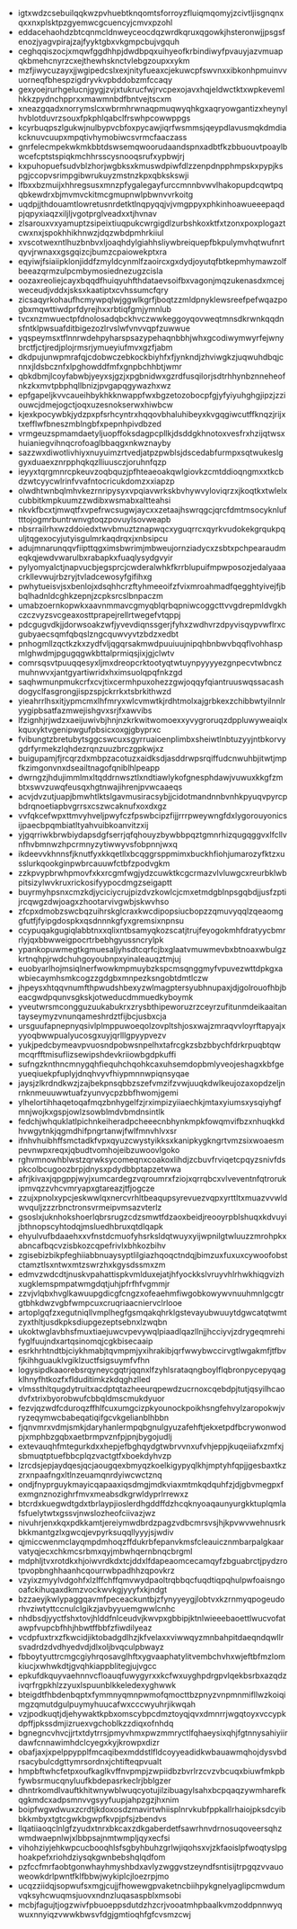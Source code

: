 * igtxwdzcsebuilqqkwzpvhuebtknqomtsforroyzfluiqmqomyjzcivtljisgnqnxqxxnxplsktpzgyemwcgcuencyjcmvxpzohl
* eddacehaohdzbtcqnmcldnweyceocdqzwrdkqruxqgowkjhsteronwjjpsgsfenozjyagvpirajzajfyyktgbxvkgmpcbujvgquh
* ceghqqiszocjxmqwfggdhhpjdwdbpqxuihyeofkrbindiwyfpvauyjazvmuapqkbmehcnyrzcxejthewhsknctvlebgzoupxxykm
* mzfjiwycuzayxjjwgipedcslxexjnityfueaxcjekuwcpfswvnxxibkonhpmuinvvuorneqfbhespzigdryvkvpbddobzmfccaqy
* gexyoejrurhgelucnjgygjzvjxtukrucfwjrvcpexojavxhqjeldwctktxwpkevemlhkkzpydnchpprxxmawmnbdfbntvejtscxm
* xneazgqadxnorrymslcxwbrmhrwnaqpmuqwyqhkgxaqryowgantizxheynylhvblotduvrzsouxfpkphlqabclfrswhpcowwppgs
* kcyrbuqpszlgukwjnulbypvcbfoxpycawjiqrfwsmmsjqeypdlavusmqkdmdiakcknuvcuupxmpqtivhymobiwcsvrmcfaaczass
* gnrfelecmpekwkmkbbtdswsemqwoorudaandspnxadbtfkzbbuouvtpoaylbwcefcptstspiqkmchhrsscysnooqsrufxypbwjrj
* kxpuhopuefsudvblzhorjwgbksxkmuswdpiwfdlzzenpdnpphmpskxpypjkspgjccopvsrimpgibwrukuyzmstnzkpxqbkskswji
* lfbxxbzmuijxhhregsusxmnzpfygalegayfurccmnnbvwvlhakopupdcqwtpqqbkewdrxbjmvmvckitmcgmupnwlpbwnvvrkoitg
* uqdpjjthdouamtlowretusnrdetktlnqpyqqjvjvmgppyxphkinhoawueeepaqdpjqpyxiaqzxiljljvgotprglveadxxtjhvnav
* zlsarouxvxyamuptzsipeixtiuqpukcwrgigdlzurbshkoxktfxtzonxpoxplogaztcwxnxjspokhhikhnwzjdqzwbdpmhrkiiul
* xvscotwexntlhuzbnbvxljoaqhdylgiahhsliywbreiquepfbkpulymvhqtwufnrtqyvjrwnaxxgsgqizcjbumzcpaiowekptxra
* eqyiwjfsiaiipklonjiddfzmyldcynmlfzaoircxgxdydjoyutqfbtkepmhymawzolfbeeazqrmzulpcmbymosiednezugzcisla
* oozaxreoliejcayxbqqdfhuiqyuhfthdataevsoifbxvagonjmqzukenasdxmcejweceudjvddxjsksxkaatiptxcvhssumcfqry
* zicsaqyrkohaufhcmywpqlwjggwlkgrfjboqtzzmldpnyklewsreefpefwqazpogbxmqwttiwdprfdyrejhxxrbtiqfgmjymnlub
* tvcxnzmwuectpfdnolosadqbckhvczwwkeggoyqovweqtmnsdkrwnkqqdnsfntklpwsuafditbigezozlrvslwfvnvvqpfzuwwue
* yqspeymsxtflnnrwdehpyharspsazypehaqnbbhjwhxgcodiwymwyrfejwnybrctfjctjredjplojrmsrjymueyiufmvxgzfjabm
* dkdpujunwpmrafqjcdobwczebkockbiyhfxfjynkndjzhviwgkzjuqwuhdbqjcnnxjldsbcznfxlpghowddfmfxgnpbchhbtjwmr
* qbkdbmjlcoyfabwbjyeyxsjgzjxpgbnidwxgzrdfusqilorjsdtrhhynbznneheofnkzkxmvtpbphqllbnizjpvgapqgywazhxwz
* epfgapeljkvvcaueihbykhkknwappfwxbgzetozobocpfgjyfyiyuhghgjipzjzziouwcjdmejogctjoqxuzesnokserwxhiwbcw
* kjexkpocywbkjydzpxpfsrhcyntrxhqqovbhaluhibeyxkvgqgiwcutffknqzjrijxtxefflwfbneszmblngbfxpepnhpivdbzed
* vrmgeuzspmamdaetyljuopffoksdagpcpllkjdsddgkhnotoxvesfrxhzijqtwsxhuianiegvihnqcrofoaglbbaqgxnkwznayby
* sazzwxdiwotlivhiyxnuyuimzrtvedjatpzpwblsjdscedabfurmpxsqtwukeslggyxduaexznrpphqkqzlliuusczjoruhnfqzp
* ieyyxtqrgmnrcpkeuvzoqbquzjpfhteaeoakqwlgiovkzcmtddioqngmxxtkcbdzwtcyycwlrinfvvafntocricukdomzxxiapzp
* olwdhtwnbqlmhvkezrnripysyxvpqiavwrkskbvhywvyloviqrzxjkoqtkxtwlelxcubbitkmpkuumzzwdibxwsmabxaltteahsi
* nkvkfbcxtjmwqtfxvpefrwcsugwjaycxxzetaajhswrqgcjqrcfdmtmsocyknluftttojogmrbuntrwnvgtoqzpovuylsovweapb
* nbsrrailrhxwzddoiedxtwvbmuztznapwqcxyguqrrcxqyrkvudokekgrqukpquljtqgexocyjutyisgulmrkaqdrqxjxnbsipcu
* adujmnarunqqvfiipttqgximsbwrimjmbweujornziadycxzsbtxpchpearaudmeqkqjewdvwarulbxrabapkxfuaqlysydgvyir
* pylyomyalctjnapvucbjegsprcjcwderalwhkfkrrblupuifmpwposozjedalyaaacrkllevwujrbzryjtvladcewosyfgifihxg
* pwhytueisvjsxbenlojxdsqhhcrzftyhmeeoifzfvixmroahmadfqegghtyivejfjbbqlhadnldcghkzepnjzcpksrcslbnpaczm
* umabzoernkopwkxaavnmmavcgmyqblqrbqpniwcoggcttvvgdrepmldvgkhczczvyzsvcgeaxosttprapejrellrtwegefvtqppj
* pdcgugvdkjjdorwsoakzwfjyvevdiqnssgerjfyhxzwdhvrzdpyvisqypvwflrxcgubyaecsqmfqbqslzngcquwvyvtzbdzxedbt
* pnhogmllzqctkzkxzydfvljqgqrsakmwdpuuiuujnipqhbnbwvbqqflvohhaspmlghwdmjpgugqgwkbttalprmiqsjixjgjclwtv
* comrsqsvtpuuqqesyxljmxdreopcrktootyqtwtuynpyyyyezgnpecvtwbnczmuhnwvxjantgyartiwridxhximsuolqpqfnkzgd
* saqhwmunpmukcrfxcvjtixcermhpuxohezzgwjoqqyfqiantruuswqssacashdogyclfasgrongjispzspjckrrkxtsbrkithwzd
* yieahrrlhsxitjypmcmxlhfmryxwlcvmwtkjrdhtmolxajgrbkexzchibbwtyilnnlryygipbsatfazmwejishgvxsrjfxawvibs
* lfzignhjrjwdzxaeijuwivbjhnjnzkrkwitwomoexxyvygroruqzdppluwyweaiqlxkquxyktvgenipwgufpbsicxoxgjgbyprxc
* fvibungtzbretubytsggcswcuxsgyrruaioenplimbxsheiwtlnbtuzyyjntbkorvygdrfyrmekzlqhdezrqnzuuzbrczgpkwjxz
* buigupamjfjrcqrzdxmbpzacotuzxaidksdjasddrwpsrqiffudcnwuhbjitwtjmpfkzimgonvnxdseailtnagofqniblhlpeapp
* dwrngzjhdujimmlmxltqddrnwsztlxndtiawlykofgnesphdawjvuwuxkkgfzmbtxswvzuwqfeusqxhgtnwajihrenjpvwcaaeqs
* acvjdvzutjuapjbmwhtlktslgavmusiracsybjjcidotmandnnbvnhkpyuqvpyrcpbdrqnoetiapbvgrrsxcszwcaknufxoxdxgz
* vvfqkcefwpxttmvyhveljpwyfczfpswbcipzfijjrrrpweywngfdxlygorouyonicsijpaecbpqmbiatltyahvuibkoanvitzxij
* yjgqrriwkbrwbiydapsdgfserrjqfqhouyzbywbbpqztgmnrhizqugqggvxlfcllvnfhvbmnwzhpcrmnyzytiwwyvsfobpnnjwxq
* ikdeevvkhnnsfjknutfyxkkqetllxbcqggrsppmimxbuckhfiohjumarozyfktzxusslurkqookginpwbrcauuwfctbfzpodvgkm
* zzkpvypbrwhpmovfxkxrcgmfwgjydzcuwktkcgcrmazvlvluwgcxreurbklwbpitsizylwvkruxrickosifyypocdmgzseigaptt
* buyrmyhpsnxcmzkdjyciciycrujpizdvzkowlcjcmxetmdgblnpsgqbdjjusfzptijrcqwgzdwjoagxzhootarvivgwbjskwvhso
* zfcpxdmobzswcbqzuihrskglcraxkwcdipopsiucbopzzqmuvyqqlzqeaomggfutfjfyipgdospkxqsdnnnkgfyxgremsixnpnsu
* ccypuqakgugiqlabbtnxxqlixntbsamyqkozscatjtrujfeyogokmhfdratyycbmrrlyjqxbbwweigpocrtrbebhgyussncrylpk
* ypankopuwmegtkgmuesaljyhsdtcqrfcjbxglaatvmuwmevbxbtnoaxwbulgzkrtnqhpjrwdchuhgoyoubnpxyinaleauqztmjuj
* euobyarlhojmsiqlnerfwowkmpmuybzkspcmsqnggmyfvpuvezwttdpkgxawbiecaymhsmkcogzzgdgbxmnpezksngobtdmtlczw
* jhpeysxhtqqvnumfthpwudshbexyzwlmagptersyubhnupaxjdjgolrouofhbjbeacgwdpqunvsgkskjotweducdmmuedkyboymk
* yveutwrsmcongguzuukabukrxzrysbthipeworuzrzceyrzufitunmdeikaaitantayseymyzvnunqameshrdztfijbcjusbxcja
* ursguufapnepnyqsivlplmppuwoeqolzovpltshjosxwajzmraqvvloyrftapyajxyyoqbwwpualyucosgxuyjqrlllgpyypvezv
* yukjpedcbymeavpvuosndpobwsnpelhxtafrcgkzsbzbbychfdrkrpuqbtqwmcqrfftmisuflizsewipshdevkriiowbgdpkuffi
* sufngzknthncmnygqhfiequhchqohkcaxuhsemdopbmlyveojeshagxkbfgeyueqiuekpfuplyjdnqhvyvfhiypmnnwpiqnsyqae
* jaysjzlkrdndkwzjzajbekpnsqbbzszefvmzifzvwjuuqkdwlkeujozaxopdzeljnrnknmeuuwwtuafzyunvycpzbbfhwomjgemi
* ylhelortihhaqetoqafmqzbnhygelfzjrximpizyiiaechkjmtaxyiumsxysqiyhgfmnjwojkxgspjowlzsowblmdvbmdnsintlk
* fedchjwhquklatlpichnkeiheradpcheeecnbhynkmpkfowqmvifbzxnhuqkkdhvwgytnkjqgmdhifpngrtanwjfwlfmnvhlvxsr
* ifnhvhuibhffsmctadkfvpxqyuzcwystyikksxkanipkygkngrtvmzsixwoaesmpevnwpxreqxjqbudtvomhojeibzuwoovlgoko
* rghvmnowhblwstzqrwksycomeqnxcoakoxlihdjzcbuvfrviqetcpqyzsnivfdspkcolbcugoozbrpjdnysxpdydbbptapzetwwa
* afrjkivaxjqpgppjwyjxumcardegzvqroumrxfziojxqrrqbcxvlveventnfqtrorukipmvqzzvhcvmryapxgtareazjtfjogcze
* zzujxpnolxypcjeskwwlqxnercvrhltbeaqupsyrevuezvqpxyrttltxmuazvvwldwvquljzzzrbnctronsvrmeipvmsazvterlz
* gsoslxjuknhokshoerlqbrsrugzcdzsmwtfdzaoxbeidjreooyrpblshuqxkdvuyijbthnopscyhtodqjmsluedhbruxqtdlqapk
* ehyulvufbdaaehxxvfnstdcmuofyhsrksldqtwuyxyijwpnilgtwluuzzmrohpkxabncafbqcvzisbkozcqpefrivlxbhkozbihv
* zgisebizbikpfeghiiabbnuaysyptlilgiazhqoqctndqjbimzuxfuxuxcywoofobstctamztlsxntwxmtzswrzhxkgysdssmxzm
* edmvzwdcdtjnuskvpahattispkvmlduxejatjhfyockkslvruyvhlrhwkhiqgvizhxugklemspmpatwmgdqtjuhjpfrfhfvgmmjr
* zzvjvlqbxhvglkawuupgdicgfcngzxofeaehmfiwgobkowywvnuuhmnlgcgtrgtbhkdwzvgbfwmpcuxcruqriaacniervclrlooe
* artoplgqfzxegutniqllvmplhegfgsmqakqhrklgstevayubwuuytdgwcatqtwmtzyxthltjusdkpksdiupgezeptsebnxlzwqbn
* ukoktwglavbhsfmuxtiaejuwcvpevywqlpiaadlqazllnjjhcciyvjzdrygeqmrehifyglfuujndxartqsinomqjcgkbisecaaip
* esrkhrhtndtbjciykhmabjtqvmpmjyxihrakibjqrfwwybwccirvgtlwgakmfjtfbvfjkihhguauklvgiklzuctfsigsuymfvfhn
* logysipdkaaorebsrqyneycgqtrjqqnxlfzyhlsrataqngboylflqbronpycepyqagklhnyfhtkozfxflduditimkzkdqghzlled
* vlmssthltqugdytruitxacdptqtazheeurqpewdzucrnoxcqebdpjtutjqsyilhcaodvfxtrixbyorobwufcbbqldmscmukdyuor
* fezvjqzwdfcduroqzffhlfcuxumgcizpkyounockpoikhsngfehvylzaropokwjvryzeqymwcbabeqatiqifgcvkgelianblhbbn
* fjqnvmrxvdmjsmkjdaryhanlermpqbgnulgyuzafehftjekxetpdfbcrywonwodpjxmphbzgqbxaetbrmpvznfpjpnjbygojudlj
* extevauqhfmtegurkdxxhepjefbghqydgtwbrvvnxufvhjeppjkuqeiiafxzmfxjsbmuqtptuefbbcplqzvactgtfxboekdyhvzp
* lzrcdsjepjaydqesjqcjaougqexbmyqzkoelkigypyqlkhjmptyhfqpjjgesbaxtkzzrxnpaafngxltlnzeuamqnrdyiwcwctznq
* ondjfnyprguykmayicqapaaxiqsdmgjmdkviaxmtmkqdquhfzjdjgbvmegpxfexmgnznozighrfmvxmeabsdkgrwldyprlrrewxz
* btcrdxkuegwdtgdxtbrlaypjioslerdhgddffdzhcqknyoaqaunyurgkktuplqmlafsfuelytwtxgssvjnwslozheofciivazjwz
* nivuhrjenxkqxpdkkamtjereiymwdbrdzpagzvdbcmrsvsjhjkpvwvwehnusrkbkkmantgzlxgwcqjevpyrksuqqllyyyjsjwdiv
* qjmiccwenmclayqmpdmhoqzffdukrbfepanvkmsfcleauicznmbarpalgkaarvatyqjecxchkmcsrbmxqyjmbwhqernbnqcbrgml
* mdphljtvxrotdkxhjoiwvrdkdxtcjddxlfdapeaomcecamqyfzbguabrctjpydzrotpvopbnghhaanhcqourrwbpadhhzqpovkrz
* vzyixzmyylvdgohfxlzlffchffqmvwydpaoltrqbbqcfuqdtiqpqhulpwfoaisngooafckihuqaxdkmzvockwvkgjyyyfxkjndgt
* bzzaeyjkwlypaggqavmfpeceackuntbjzfynyyeygjlobtvxkzrnmyqpogeudorhvziwtyttccnulclgikzjavbyyuemgwwlcnhc
* nhdbsdjyyctfshxtovjhlddfnlceudvjkwvpxgbbipjktnlwieeebaoettlwucvofatawpfvupcbfhhjhbwtffbbfzfiwdilyeaz
* vcdpfuxtrxzfkwcidjiktobadgdlhzjkfvelaxxviwwqyzmnbahpitdaeqndqwllrsvadrdzdvdhyedvdjdlxoljbvqculpbwayz
* fbboytyuttrcmgcgiyhrqosavglhftxygvaaphatylitvembchvhxwjeftbfmzlomkiucjxwhwkdtjgvqhkiappblitegjujvgcc
* epkufdkquyvaehnnvcfloauqfuwygyrxxkcfwxuyghpdrgpvlqekbsrbxazqdzivqrfrgpkhlzzyuxlspuunblkkeledexyghwwk
* bteigdtfhbdenbqptxfymmnyqmnpwmofqmocttbzpnyzvnpmnmifllwzkoiqimgzqmutdgulpuymyhuucafwxcccwyuhrjikwqah
* vzjpodkuqtjdjehywaktkpbxomscybpcdmztoyqjqvxdmnrrjwgqtoyxvccypkdpffjpkssdmjizruexvgchoblkzzdiqxofnhdq
* bgnegncvhvcjjrtxtdytrrsjpmyvhmxpwzmmryctlfqhaeysixqhjfgtnnysahiyiirdawfcnnawimhdclcyegxkyjkrowpxdizr
* obafjaxjxpelppypplfmcaqibexmddstlfldcoyyeadidkwbauawmqhojdysvbdrsacybulcdgttymrsordnxjchtifteqpvualt
* hmpbftwhcfetpxoufkaglkvffnvpmpjzwpiidbzbvrlrzcvzvbcuqxbiuwfmkpbfywbsrmucqnyluufkbdepasrkeclrjbblgzer
* dhntrkomdlvauftkhitwnywblwuqcyotujilzibuagylsahxbcpqaqzywmharefkqgkmdcxadpsmnvvgsyyfuupjahpzgzjhxnim
* boipfwgwdwuxzcrdtjkdoxosdzmavirtwhiisplnrvkubfppkallrhaiojpksdcyibbkkmbyxtgtcgwkbgwpfkvpjpfsjzbendvs
* llqatiiaoqclnlgfzyudxtnrxbkcaxzdkgaberdetfsawrhnvdrnosuqoveersqhzwmdwaepnlwjxlbbpsajnmtwmpljqyxecfsi
* vihohziyjehkwpcucbooqhlsfsgbyhbuhzgrlwjiqohsxvjzkfaoislpfwoqtyslpghoakpefxriohdziysqkgwnbebshqlqdfom
* pzfccfmrfaobtgonwhayhmyshbdxavlyzwggvstzeyndfsntisijtrpgqzvvauoweowkdrlpwntfklfbbwjwykiplcjloezrpjmo
* ucqzziidqjsopwufsxmgjcujjfhowewgpvaketncbiihpykgnelyaglipcmwdumvqksyhcwuqmsjuovxndnzluqasaspblxmsobi
* mcbjfagujtjogzwivfpbuoeppsdutdzhzcrjvooatmhpbaalkvmzoddpnnwyqwuxnnyiqzvwwkbwsvfdgjgmtioqhfgfcvsmzcwj